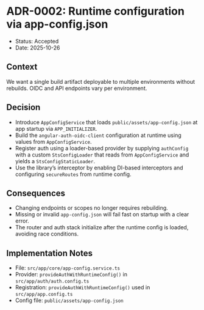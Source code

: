 # ADR-0002: Runtime configuration via app-config.json

- Status: Accepted
- Date: 2025-10-26

## Context

We want a single build artifact deployable to multiple environments without rebuilds. OIDC and API endpoints vary per environment.

## Decision

- Introduce `AppConfigService` that loads `public/assets/app-config.json` at app startup via `APP_INITIALIZER`.
- Build the `angular-auth-oidc-client` configuration at runtime using values from `AppConfigService`.
- Register auth using a loader-based provider by supplying `authConfig` with a custom `StsConfigLoader` that reads from `AppConfigService` and yields a `StsConfigStaticLoader`.
- Use the library’s interceptor by enabling DI-based interceptors and configuring `secureRoutes` from runtime config.

## Consequences

- Changing endpoints or scopes no longer requires rebuilding.
- Missing or invalid `app-config.json` will fail fast on startup with a clear error.
- The router and auth stack initialize after the runtime config is loaded, avoiding race conditions.

## Implementation Notes

- File: `src/app/core/app-config.service.ts`
- Provider: `provideAuthWithRuntimeConfig()` in `src/app/auth/auth.config.ts`
- Registration: `provideAuthWithRuntimeConfig()` used in `src/app/app.config.ts`
- Config file: `public/assets/app-config.json`
